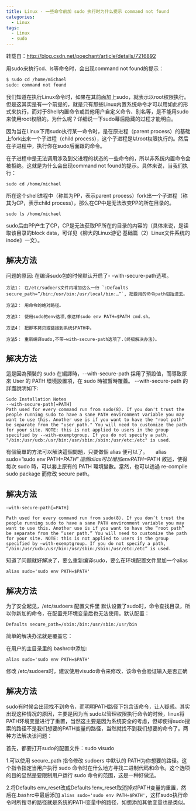 ```yaml
---
title: Linux - 一些命令前加 sudo 执行时为什么提示 command not found
categories:
  - Linux
tags:
  - Linux
  - sudo
---
```


转载自：http://blog.csdn.net/poechant/article/details/7216892

用sudo来执行cd、ls等命令时，会出现command not found的提示：

<!--more-->

```bash
$ sudo cd /home/michael
sudo: command not found
```

我们知道在执行Linux命令时，如果在其前面加上sudo，就表示以root权限执行。但是这其实是有一个前提的，就是只有那些Linux内置系统命令才可以用如此的形式来执行，而对于Shell内置命令或其他用户自定义命令、别名等，是不能用sudo来使用root权限的。为什么呢？详细说一下sudo幕后隐藏的过程才能明白。

因为当在Linux下用sudo执行某一命令时，是在原进程（parent process）的基础上fork出来一个子进程（child process），这个子进程是以root权限执行的。然后在子进程中，执行你在sudo后面跟的命令。

在子进程中是无法调用涉及到父进程的状态的一些命令的，所以非系统内置命令会被拒绝。这就是为什么会出现command not found的提示。具体来说，当我们执行：

    sudo cd /home/michael  

所在这个shell进程中（称其为PP，表示parent process）fork出一个子进程（称其为CP，表示child process），那么在CP中是无法改变PP的所在目录的。

    sudo ls /home/michael  

sudo后由PP产生了CP，CP是无法获取PP所在的目录的内容的（具体来说，是读取该目录的block data，可详见《柳大的Linux游记·基础篇（2）Linux文件系统的inode》一文）。

## 解决方法

问题的原因: 在编译sudo包的时候默认开启了- -with-secure-path选项。

    方法1： 在/etc/sudoers文件内增加这么一行 `:Defaults secure_path=”/bin:/usr/bin:/usr/local/bin:…”`, 把要用的命令path包括进去。

    方法2： 用命令的绝对路径。

    方法3： 使用sudo的env选项,像这样sudo env PATH=$PATH cmd.sh。

    方法4： 把脚本拷贝或链接到系统$PATH中。

    方法5： 重新编译sudo,不带–with-secure-path选项了.(终极解决办法)。

## 解决方法

這是因為預裝的 sudo 在編譯時，--with-secure-path 採用了預設值，而導致原來 User 的 PATH 環境設置項，在 sudo 時被暫時覆蓋。
--with-secure-path 的詳盡說明如下:

    Sudo Installation Notes
    --with-secure-path[=PATH]
    Path used for every command run from sudo(8). If you don't trust the people running sudo to have a sane PATH environment variable you may want to use this. Another use is if you want to have the "root path" be separate from the "user path." You will need to customize the path for your site. NOTE: this is not applied to users in the group specified by --with-exemptgroup. If you do not specify a path, "/bin:/usr/ucb:/usr/bin:/usr/sbin:/sbin:/usr/etc:/etc" is used.

有個簡單的方法可以解決這個問題，只要做個 alias 便可以了。　　alias sudo=”sudo env PATH=$PATH”這個 alias 可以增加 env PATH=$PATH 敘述，使得每次 sudo 時，可以套上原有的 PATH 環境變數。當然，也可以透過 re-compile sudo package 而修改 secure path。

## 解决方法


    –with-secure-path[=PATH]

    Path used for every command run from sudo(8). If you don’t trust the people running sudo to have a sane PATH environment variable you may want to use this. Another use is if you want to have the “root path” be separate from the “user path.” You will need to customize the path for your site. NOTE: this is not applied to users in the group specified by –with-exemptgroup. If you do not specify a path, “/bin:/usr/ucb:/usr/bin:/usr/sbin:/sbin:/usr/etc:/etc” is used.


 知道了问题就好解决了，要么重新编译sudo，要么在环境配置文件里加一个alias

    alias sudo='sudo env PATH=$PATH'

## 解决方法

为了安全起见，/etc/sudoers 配置文件里 默认设置了sudo时，命令查找目录，所以你新加的命令，在配置完环境变量后也无法使用。默认配置：

    Defaults secure_path=/sbin:/bin:/usr/sbin:/usr/bin

简单的解决办法就是覆盖它：

在用户的主目录里的.bashrc中添加:

    alias sudo='sudo env PATH=$PATH'

修改 /etc/sudoers时，建议使用visudo命令来修改，该命令会验证输入是否正确

## 解决方法

sudo有时候会出现找不到命令，而明明PATH路径下包含该命令，让人疑惑。其实出现这种情况的原因，主要是因为当 sudo以管理权限执行命令的时候，linux将PATH环境变量进行了重置，当然这主要是因为系统安全的考虑，但却使得sudo搜索的路径不是我们想要的PATH变量的路径，当然就找不到我们想要的命令了。两种方法解决该问题：

首先，都要打开sudo的配置文件：sudo visudo

1.可以使用 secure_path 指令修改 sudoers 中默认的 PATH为你想要的路径。这个指令指定当用户执行 sudo 命令时在什么地方寻找二进制代码和命令。这个选项的目的显然是要限制用户运行 sudo 命令的范围，这是一种好做法。

2.将Defaults env_reset改成Defaults !env_reset取消掉对PATH变量的重置，然后在.bashrc中最后添加 `alias sudo='sudo env PATH=$PATH'`，这样sudo执行命令时所搜寻的路径就是系统的PATH变量中的路径，如想添加其他变量也是类似。
